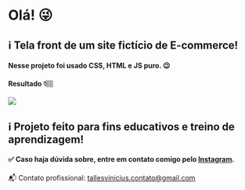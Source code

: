 # Olá! 😜 

## ℹ Tela front de um site fictício de E-commerce!

#### Nesse projeto foi usado CSS, HTML e JS puro. 😉

#### Resultado 👇🏼
<img src="https://user-images.githubusercontent.com/90796934/138568733-cbb95ef6-1096-4a49-8c97-d4582927e8f2.gif">

## ℹ Projeto feito para fins educativos e treino de aprendizagem!

#### ✅ Caso haja dúvida sobre, entre em contato comigo pelo <a href="https://www.instagram.com/tallesvn_/" target="_blank">Instagram</a>.

📬 Contato profissional: tallesvinicius.contato@gmail.com
